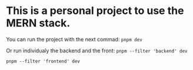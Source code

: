 # This is a personal project to use the MERN stack.

You can run the project with the next commad: 
`pnpm dev`

Or run individualy the backend and the front:
`pnpm --filter 'backend' dev`

`pnpm --filter 'frontend' dev`